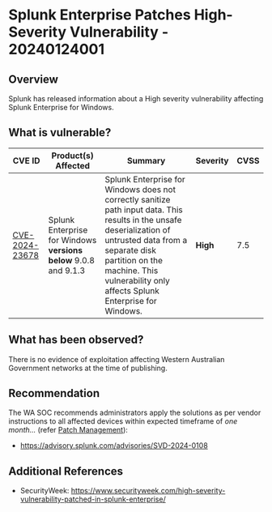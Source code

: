 # Splunk Enterprise Patches High-Severity Vulnerability - 20240124001

## Overview

Splunk has released information about a High severity vulnerability affecting Splunk Enterprise for Windows.

## What is vulnerable?

| CVE ID                                                            | Product(s) Affected                                              | Summary                                                                                                                                                                                                                                               | Severity | CVSS |
| ----------------------------------------------------------------- | ---------------------------------------------------------------- | ----------------------------------------------------------------------------------------------------------------------------------------------------------------------------------------------------------------------------------------------------- | -------- | ---- |
| [CVE-2024-23678](https://nvd.nist.gov/vuln/detail/CVE-2024-23678) | Splunk Enterprise for Windows **versions below** 9.0.8 and 9.1.3 | Splunk Enterprise for Windows does not correctly sanitize path input data. This results in the unsafe deserialization of untrusted data from a separate disk partition on the machine. This vulnerability only affects Splunk Enterprise for Windows. | **High** | 7.5  |

## What has been observed?

There is no evidence of exploitation affecting Western Australian Government networks at the time of publishing.

## Recommendation

The WA SOC recommends administrators apply the solutions as per vendor instructions to all affected devices within expected timeframe of *one month...* (refer [Patch Management](../guidelines/patch-management.md)):

- https://advisory.splunk.com/advisories/SVD-2024-0108

## Additional References

- SecurityWeek: https://www.securityweek.com/high-severity-vulnerability-patched-in-splunk-enterprise/
